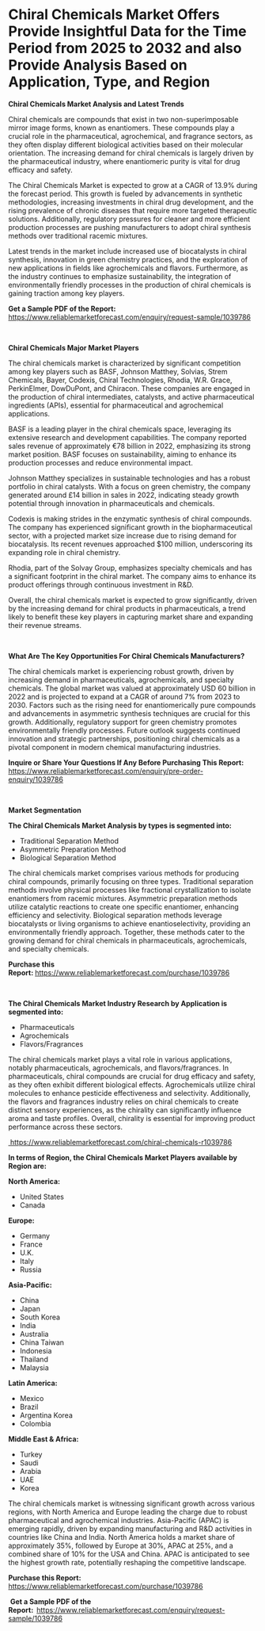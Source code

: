 <p><h1>Chiral Chemicals Market Offers Provide Insightful Data for the Time Period from 2025 to 2032 and also Provide Analysis Based on Application, Type, and Region</h1></p><p><strong>Chiral Chemicals Market Analysis and Latest Trends</strong></p>
<p><p>Chiral chemicals are compounds that exist in two non-superimposable mirror image forms, known as enantiomers. These compounds play a crucial role in the pharmaceutical, agrochemical, and fragrance sectors, as they often display different biological activities based on their molecular orientation. The increasing demand for chiral chemicals is largely driven by the pharmaceutical industry, where enantiomeric purity is vital for drug efficacy and safety.</p><p>The Chiral Chemicals Market is expected to grow at a CAGR of 13.9% during the forecast period. This growth is fueled by advancements in synthetic methodologies, increasing investments in chiral drug development, and the rising prevalence of chronic diseases that require more targeted therapeutic solutions. Additionally, regulatory pressures for cleaner and more efficient production processes are pushing manufacturers to adopt chiral synthesis methods over traditional racemic mixtures.</p><p>Latest trends in the market include increased use of biocatalysts in chiral synthesis, innovation in green chemistry practices, and the exploration of new applications in fields like agrochemicals and flavors. Furthermore, as the industry continues to emphasize sustainability, the integration of environmentally friendly processes in the production of chiral chemicals is gaining traction among key players.</p></p>
<p><strong>Get a Sample PDF of the Report:&nbsp;</strong> <a href="https://www.reliablemarketforecast.com/enquiry/request-sample/1039786?utm_campaign=3575&utm_medium=2&utm_source=Github&utm_content=ia&utm_term=17042025&utm_id=chiral-chemicals">https://www.reliablemarketforecast.com/enquiry/request-sample/1039786</a></p>
<p>&nbsp;</p>
<p><strong>Chiral Chemicals Major Market Players</strong></p>
<p><p>The chiral chemicals market is characterized by significant competition among key players such as BASF, Johnson Matthey, Solvias, Strem Chemicals, Bayer, Codexis, Chiral Technologies, Rhodia, W.R. Grace, PerkinElmer, DowDuPont, and Chiracon. These companies are engaged in the production of chiral intermediates, catalysts, and active pharmaceutical ingredients (APIs), essential for pharmaceutical and agrochemical applications.</p><p>BASF is a leading player in the chiral chemicals space, leveraging its extensive research and development capabilities. The company reported sales revenue of approximately €78 billion in 2022, emphasizing its strong market position. BASF focuses on sustainability, aiming to enhance its production processes and reduce environmental impact.</p><p>Johnson Matthey specializes in sustainable technologies and has a robust portfolio in chiral catalysts. With a focus on green chemistry, the company generated around £14 billion in sales in 2022, indicating steady growth potential through innovation in pharmaceuticals and chemicals.</p><p>Codexis is making strides in the enzymatic synthesis of chiral compounds. The company has experienced significant growth in the biopharmaceutical sector, with a projected market size increase due to rising demand for biocatalysis. Its recent revenues approached $100 million, underscoring its expanding role in chiral chemistry.</p><p>Rhodia, part of the Solvay Group, emphasizes specialty chemicals and has a significant footprint in the chiral market. The company aims to enhance its product offerings through continuous investment in R&D.</p><p>Overall, the chiral chemicals market is expected to grow significantly, driven by the increasing demand for chiral products in pharmaceuticals, a trend likely to benefit these key players in capturing market share and expanding their revenue streams.</p></p>
<p>&nbsp;</p>
<p><strong>What Are The Key Opportunities For Chiral Chemicals Manufacturers?</strong></p>
<p><p>The chiral chemicals market is experiencing robust growth, driven by increasing demand in pharmaceuticals, agrochemicals, and specialty chemicals. The global market was valued at approximately USD 60 billion in 2022 and is projected to expand at a CAGR of around 7% from 2023 to 2030. Factors such as the rising need for enantiomerically pure compounds and advancements in asymmetric synthesis techniques are crucial for this growth. Additionally, regulatory support for green chemistry promotes environmentally friendly processes. Future outlook suggests continued innovation and strategic partnerships, positioning chiral chemicals as a pivotal component in modern chemical manufacturing industries.</p></p>
<p><strong>Inquire or Share Your Questions If Any Before Purchasing This Report:</strong> <a href="https://www.reliablemarketforecast.com/enquiry/pre-order-enquiry/1039786?utm_campaign=3575&utm_medium=2&utm_source=Github&utm_content=ia&utm_term=17042025&utm_id=chiral-chemicals">https://www.reliablemarketforecast.com/enquiry/pre-order-enquiry/1039786</a></p>
<p>&nbsp;</p>
<p><strong>Market Segmentation</strong></p>
<p><strong>The Chiral Chemicals Market Analysis by types is segmented into:</strong></p>
<p><ul><li>Traditional Separation Method</li><li>Asymmetric Preparation Method</li><li>Biological Separation Method</li></ul></p>
<p><p>The chiral chemicals market comprises various methods for producing chiral compounds, primarily focusing on three types. Traditional separation methods involve physical processes like fractional crystallization to isolate enantiomers from racemic mixtures. Asymmetric preparation methods utilize catalytic reactions to create one specific enantiomer, enhancing efficiency and selectivity. Biological separation methods leverage biocatalysts or living organisms to achieve enantioselectivity, providing an environmentally friendly approach. Together, these methods cater to the growing demand for chiral chemicals in pharmaceuticals, agrochemicals, and specialty chemicals.</p></p>
<p><strong>Purchase this Report:&nbsp;</strong><a href="https://www.reliablemarketforecast.com/purchase/1039786?utm_campaign=3575&utm_medium=2&utm_source=Github&utm_content=ia&utm_term=17042025&utm_id=chiral-chemicals">https://www.reliablemarketforecast.com/purchase/1039786</a></p>
<p>&nbsp;</p>
<p><strong>The Chiral Chemicals Market Industry Research by Application is segmented into:</strong></p>
<p><ul><li>Pharmaceuticals</li><li>Agrochemicals</li><li>Flavors/Fragrances</li></ul></p>
<p><p>The chiral chemicals market plays a vital role in various applications, notably pharmaceuticals, agrochemicals, and flavors/fragrances. In pharmaceuticals, chiral compounds are crucial for drug efficacy and safety, as they often exhibit different biological effects. Agrochemicals utilize chiral molecules to enhance pesticide effectiveness and selectivity. Additionally, the flavors and fragrances industry relies on chiral chemicals to create distinct sensory experiences, as the chirality can significantly influence aroma and taste profiles. Overall, chirality is essential for improving product performance across these sectors.</p></p>
<p><a href="https://www.reliablemarketforecast.com/chiral-chemicals-r1039786?utm_campaign=3575&utm_medium=2&utm_source=Github&utm_content=ia&utm_term=17042025&utm_id=chiral-chemicals">&nbsp;https://www.reliablemarketforecast.com/chiral-chemicals-r1039786</a></p>
<p><strong>In terms of Region, the Chiral Chemicals Market Players available by Region are:</strong></p>
<p>
    <p> <strong> North America: </strong>
        <ul>
            <li>United States</li>
            <li>Canada</li>
        </ul>
        </p> 
    <p> <strong> Europe: </strong>
        <ul>
            <li>Germany</li>
            <li>France</li>
            <li>U.K.</li>
            <li>Italy</li>
            <li>Russia</li>
        </ul>
        </p> 
    <p> <strong> Asia-Pacific: </strong>
        <ul>
            <li>China</li>
            <li>Japan</li>
            <li>South Korea</li>
            <li>India</li>
            <li>Australia</li>
            <li>China Taiwan</li>
            <li>Indonesia</li>
            <li>Thailand</li>
            <li>Malaysia</li>
        </ul>
        </p> 
    <p> <strong> Latin America: </strong>
        <ul>
            <li>Mexico</li>
            <li>Brazil</li>
            <li>Argentina Korea</li>
            <li>Colombia</li>
        </ul>
        </p> 
    <p> <strong> Middle East & Africa: </strong>
        <ul>
            <li>Turkey</li>
            <li>Saudi</li>
            <li>Arabia</li>
            <li>UAE</li>
            <li>Korea</li>
        </ul>
    </p>
    </p>
<p><p>The chiral chemicals market is witnessing significant growth across various regions, with North America and Europe leading the charge due to robust pharmaceutical and agrochemical industries. Asia-Pacific (APAC) is emerging rapidly, driven by expanding manufacturing and R&D activities in countries like China and India. North America holds a market share of approximately 35%, followed by Europe at 30%, APAC at 25%, and a combined share of 10% for the USA and China. APAC is anticipated to see the highest growth rate, potentially reshaping the competitive landscape.</p></p>
<p><strong>Purchase this Report: </strong><a href="https://www.reliablemarketforecast.com/purchase/1039786?utm_campaign=3575&utm_medium=2&utm_source=Github&utm_content=ia&utm_term=17042025&utm_id=chiral-chemicals">https://www.reliablemarketforecast.com/purchase/1039786</a></p>
<p>&nbsp;<strong>Get a Sample PDF of the Report:&nbsp;&nbsp;</strong><a href="https://www.reliablemarketforecast.com/enquiry/request-sample/1039786?utm_campaign=3575&utm_medium=2&utm_source=Github&utm_content=ia&utm_term=17042025&utm_id=chiral-chemicals">https://www.reliablemarketforecast.com/enquiry/request-sample/1039786</a></p>
<p><strong></strong></p>
<p><p></p><p></p><p></p></p>